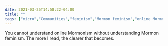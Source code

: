 ```yaml
---
date: 2021-03-25T14:58:22-04:00
title: ""
tags: ["micro","Communities","feminism","Mormon feminism","online Mormonism","Mormonism"]
---
```

You cannot understand online Mormonism without understanding Mormon feminism. The more I read, the clearer that becomes.
